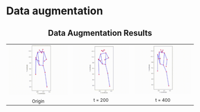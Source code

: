 # Data augmentation
<h2 align="center">Data Augmentation Results</h2>
<table align="center">
  <tr>
    <td align="center">
      <img src="sample_output/origin.gif" width="300"><br>
      <sub>Origin</sub>
    </td>
    <td align="center">
      <img src="sample_output/200.gif" width="300"><br>
      <sub>t = 200</sub>
    </td>
    <td align="center">
      <img src="sample_output/400.gif" width="300"><br>
      <sub>t = 400</sub>
    </td>
  </tr>
</table>
